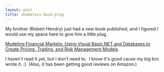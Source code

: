 ```yaml
---
layout: post
title: shameless-book-plug
---
```

My brother (Robert Hendry) just had a new book published, and I figured
I would use my space here to give him a little plug.

[Modeling Financial Markets: Using Visual Basic.NET and Databases to
Create Pricing, Trading, and Risk Management
Models](http://www.amazon.com/exec/obidos/tg/detail/-/0071417729/qid=1076953438/sr=1-8/ref=sr_1_8/002-1378208-6312012?v=glance&s=books).

I haven't read it yet, but I don't need to.  I know it's good cause my
big bro wrote it. :)  (Also, it has been getting good reviews on
Amazon.)

\
 
